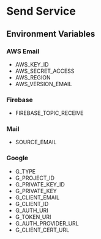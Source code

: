 # Send Service

## Environment Variables

### AWS Email

* AWS_KEY_ID
* AWS_SECRET_ACCESS
* AWS_REGION
* AWS_VERSION_EMAIL

### Firebase

* FIREBASE_TOPIC_RECEIVE

### Mail

* SOURCE_EMAIL

### Google

* G_TYPE
* G_PROJECT_ID
* G_PRIVATE_KEY_ID
* G_PRIVATE_KEY
* G_CLIENT_EMAIL
* G_CLIENT_ID
* G_AUTH_URI
* G_TOKEN_URI
* G_AUTH_PROVIDER_URL
* G_CLIENT_CERT_URL
